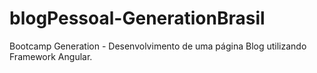 # blogPessoal-GenerationBrasil
Bootcamp Generation - Desenvolvimento de uma página Blog utilizando Framework Angular.
